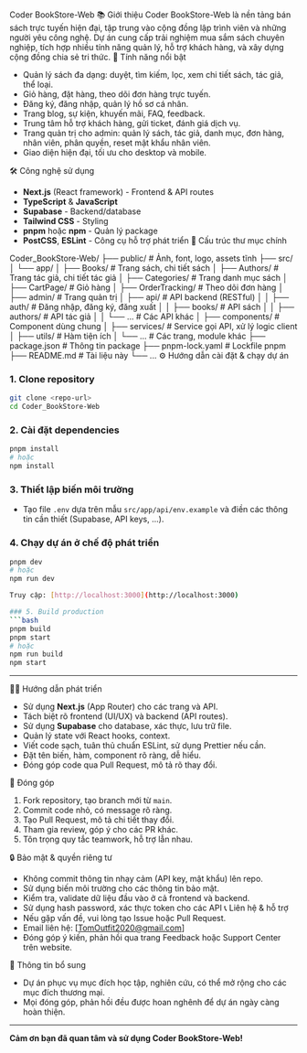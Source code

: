 Coder BookStore-Web
📚 Giới thiệu
Coder BookStore-Web là nền tảng bán sách trực tuyến hiện đại, tập trung vào cộng đồng lập trình viên và những người yêu công nghệ. Dự án cung cấp trải nghiệm mua sắm sách chuyên nghiệp, tích hợp nhiều tính năng quản lý, hỗ trợ khách hàng, và xây dựng cộng đồng chia sẻ tri thức.
🚀 Tính năng nổi bật
- Quản lý sách đa dạng: duyệt, tìm kiếm, lọc, xem chi tiết sách, tác giả, thể loại.
- Giỏ hàng, đặt hàng, theo dõi đơn hàng trực tuyến.
- Đăng ký, đăng nhập, quản lý hồ sơ cá nhân.
- Trang blog, sự kiện, khuyến mãi, FAQ, feedback.
- Trung tâm hỗ trợ khách hàng, gửi ticket, đánh giá dịch vụ.
- Trang quản trị cho admin: quản lý sách, tác giả, danh mục, đơn hàng, nhân viên, phân quyền, reset mật khẩu nhân viên.
- Giao diện hiện đại, tối ưu cho desktop và mobile.

🛠️ Công nghệ sử dụng
- **Next.js** (React framework) - Frontend & API routes
- **TypeScript** & **JavaScript**
- **Supabase** - Backend/database
- **Tailwind CSS** - Styling
- **pnpm** hoặc **npm** - Quản lý package
- **PostCSS**, **ESLint** - Công cụ hỗ trợ phát triển
📂 Cấu trúc thư mục chính

Coder_BookStore-Web/
├── public/                # Ảnh, font, logo, assets tĩnh
├── src/
│   └── app/
│       ├── Books/         # Trang sách, chi tiết sách
│       ├── Authors/       # Trang tác giả, chi tiết tác giả
│       ├── Categories/    # Trang danh mục sách
│       ├── CartPage/      # Giỏ hàng
│       ├── OrderTracking/ # Theo dõi đơn hàng
│       ├── admin/         # Trang quản trị
│       ├── api/           # API backend (RESTful)
│       │   ├── auth/      # Đăng nhập, đăng ký, đăng xuất
│       │   ├── books/     # API sách
│       │   ├── authors/   # API tác giả
│       │   └── ...        # Các API khác
│       ├── components/    # Component dùng chung
│       ├── services/      # Service gọi API, xử lý logic client
│       ├── utils/         # Hàm tiện ích
│       └── ...            # Các trang, module khác
├── package.json           # Thông tin package
├── pnpm-lock.yaml         # Lockfile pnpm
├── README.md              # Tài liệu này
└── ...
⚙️ Hướng dẫn cài đặt & chạy dự án

### 1. Clone repository
```bash
git clone <repo-url>
cd Coder_BookStore-Web
```

### 2. Cài đặt dependencies
```bash
pnpm install
# hoặc
npm install
```

### 3. Thiết lập biến môi trường
- Tạo file `.env` dựa trên mẫu `src/app/api/env.example` và điền các thông tin cần thiết (Supabase, API keys, ...).

### 4. Chạy dự án ở chế độ phát triển
```bash
pnpm dev
# hoặc
npm run dev

Truy cập: [http://localhost:3000](http://localhost:3000)

### 5. Build production
```bash
pnpm build
pnpm start
# hoặc
npm run build
npm start
```

---
👨‍💻 Hướng dẫn phát triển
- Sử dụng **Next.js** (App Router) cho các trang và API.
- Tách biệt rõ frontend (UI/UX) và backend (API routes).
- Sử dụng **Supabase** cho database, xác thực, lưu trữ file.
- Quản lý state với React hooks, context.
- Viết code sạch, tuân thủ chuẩn ESLint, sử dụng Prettier nếu cần.
- Đặt tên biến, hàm, component rõ ràng, dễ hiểu.
- Đóng góp code qua Pull Request, mô tả rõ thay đổi.

🤝 Đóng góp
1. Fork repository, tạo branch mới từ `main`.
2. Commit code nhỏ, có message rõ ràng.
3. Tạo Pull Request, mô tả chi tiết thay đổi.
4. Tham gia review, góp ý cho các PR khác.
5. Tôn trọng quy tắc teamwork, hỗ trợ lẫn nhau.

🔒 Bảo mật & quyền riêng tư
- Không commit thông tin nhạy cảm (API key, mật khẩu) lên repo.
- Sử dụng biến môi trường cho các thông tin bảo mật.
- Kiểm tra, validate dữ liệu đầu vào ở cả frontend và backend.
- Sử dụng hash password, xác thực token cho các API
📞 Liên hệ & hỗ trợ
- Nếu gặp vấn đề, vui lòng tạo Issue hoặc Pull Request.
- Email liên hệ: [TomOutfit2020@gmail.com]
- Đóng góp ý kiến, phản hồi qua trang Feedback hoặc Support Center trên website.

📑 Thông tin bổ sung
- Dự án phục vụ mục đích học tập, nghiên cứu, có thể mở rộng cho các mục đích thương mại.
- Mọi đóng góp, phản hồi đều được hoan nghênh để dự án ngày càng hoàn thiện.

---

**Cảm ơn bạn đã quan tâm và sử dụng Coder BookStore-Web!**
